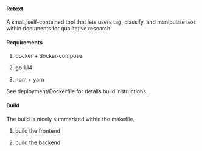 #### Retext

A small, self-contained tool that lets users tag, classify, and manipulate text within documents 
for qualitative research.

#### Requirements

1) docker + docker-compose

2) go 1.14

3) npm + yarn 

See deployment/Dockerfile for details build instructions. 

#### Build

The build is nicely summarized within the makefile.

1) build the frontend

2) build the backend
